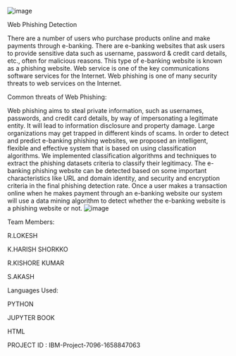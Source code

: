 ![image](https://user-images.githubusercontent.com/113919715/202781952-02e527a8-56b6-4ea1-bf17-ff721bdb8eb9.png)










Web Phishing Detection



There are a number of users who purchase products online and make payments through e-banking. There are e-banking websites that ask users to provide sensitive data such as username, password & credit card details, etc., often for malicious reasons. This type of e-banking website is known as a phishing website. Web service is one of the key communications software services for the Internet. Web phishing is one of many security threats to web services on the Internet.

Common threats of Web Phishing:



Web phishing aims to steal private information, such as usernames, passwords, and credit card details, by way of impersonating a legitimate entity.
It will lead to information disclosure and property damage.
Large organizations may get trapped in different kinds of scams. In order to detect and predict e-banking phishing websites, we proposed an intelligent, flexible and effective system that is based on using classification algorithms. We implemented classification algorithms and techniques to extract the phishing datasets criteria to classify their legitimacy. The e-banking phishing website can be detected based on some important characteristics like URL and domain identity, and security and encryption criteria in the final phishing detection rate. Once a user makes a transaction online when he makes payment through an e-banking website our system will use a data mining algorithm to detect whether the e-banking website is a phishing website or not.
![image](https://user-images.githubusercontent.com/114083381/202792894-7e3d0e91-ff59-41b0-8fd1-fb0cdb724d51.png)


Team Members:



R.LOKESH


K.HARISH SHORKKO


R.KISHORE KUMAR


S.AKASH


Languages Used:


PYTHON

JUPYTER BOOK

HTML


PROJECT ID : IBM-Project-7096-1658847063


